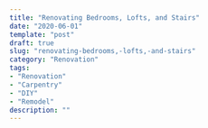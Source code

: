 ```yaml
---
title: "Renovating Bedrooms, Lofts, and Stairs"
date: "2020-06-01"
template: "post"
draft: true
slug: "renovating-bedrooms,-lofts,-and-stairs"
category: "Renovation"
tags:
- "Renovation"
- "Carpentry"
- "DIY"
- "Remodel"
description: ""
---
```

